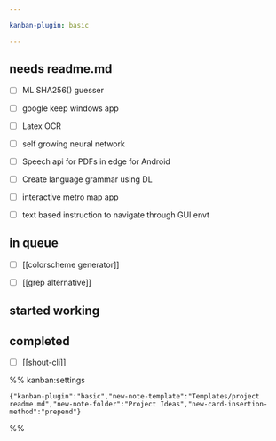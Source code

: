 ```yaml
---

kanban-plugin: basic

---
```


## needs readme.md

- [ ] ML SHA256() guesser
- [ ] google keep windows app
- [ ] Latex OCR
- [ ] self growing neural network
- [ ] Speech api for PDFs in edge for Android
- [ ] Create language grammar using DL
- [ ] interactive metro map app
- [ ] text based instruction to navigate through GUI envt


## in queue

- [ ] [[colorscheme generator]]
- [ ] [[grep alternative]]


## started working



## completed

- [ ] [[shout-cli]]




%% kanban:settings
```
{"kanban-plugin":"basic","new-note-template":"Templates/project readme.md","new-note-folder":"Project Ideas","new-card-insertion-method":"prepend"}
```
%%